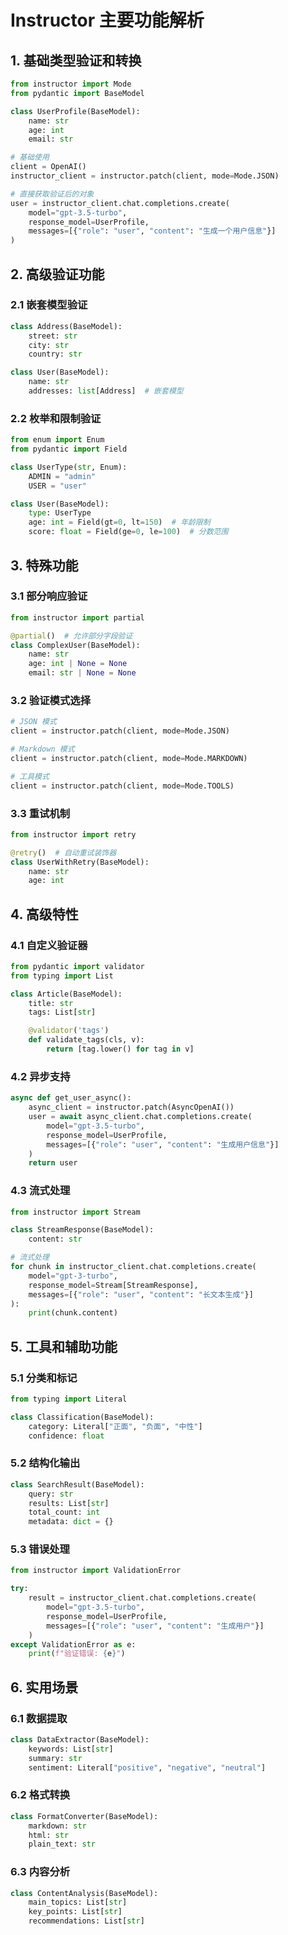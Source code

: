 
# Instructor 主要功能解析

## 1. 基础类型验证和转换

```python
from instructor import Mode
from pydantic import BaseModel

class UserProfile(BaseModel):
    name: str
    age: int
    email: str

# 基础使用
client = OpenAI()
instructor_client = instructor.patch(client, mode=Mode.JSON)

# 直接获取验证后的对象
user = instructor_client.chat.completions.create(
    model="gpt-3.5-turbo",
    response_model=UserProfile,
    messages=[{"role": "user", "content": "生成一个用户信息"}]
)
```

## 2. 高级验证功能

### 2.1 嵌套模型验证

```python
class Address(BaseModel):
    street: str
    city: str
    country: str

class User(BaseModel):
    name: str
    addresses: list[Address]  # 嵌套模型
```

### 2.2 枚举和限制验证

```python
from enum import Enum
from pydantic import Field

class UserType(str, Enum):
    ADMIN = "admin"
    USER = "user"

class User(BaseModel):
    type: UserType
    age: int = Field(gt=0, lt=150)  # 年龄限制
    score: float = Field(ge=0, le=100)  # 分数范围
```

## 3. 特殊功能

### 3.1 部分响应验证

```python
from instructor import partial

@partial()  # 允许部分字段验证
class ComplexUser(BaseModel):
    name: str
    age: int | None = None
    email: str | None = None
```

### 3.2 验证模式选择

```python
# JSON 模式
client = instructor.patch(client, mode=Mode.JSON)

# Markdown 模式
client = instructor.patch(client, mode=Mode.MARKDOWN)

# 工具模式
client = instructor.patch(client, mode=Mode.TOOLS)
```

### 3.3 重试机制

```python
from instructor import retry

@retry()  # 自动重试装饰器
class UserWithRetry(BaseModel):
    name: str
    age: int
```

## 4. 高级特性

### 4.1 自定义验证器

```python
from pydantic import validator
from typing import List

class Article(BaseModel):
    title: str
    tags: List[str]

    @validator('tags')
    def validate_tags(cls, v):
        return [tag.lower() for tag in v]
```

### 4.2 异步支持

```python
async def get_user_async():
    async_client = instructor.patch(AsyncOpenAI())
    user = await async_client.chat.completions.create(
        model="gpt-3.5-turbo",
        response_model=UserProfile,
        messages=[{"role": "user", "content": "生成用户信息"}]
    )
    return user
```

### 4.3 流式处理

```python
from instructor import Stream

class StreamResponse(BaseModel):
    content: str

# 流式处理
for chunk in instructor_client.chat.completions.create(
    model="gpt-3-turbo",
    response_model=Stream[StreamResponse],
    messages=[{"role": "user", "content": "长文本生成"}]
):
    print(chunk.content)
```

## 5. 工具和辅助功能

### 5.1 分类和标记

```python
from typing import Literal

class Classification(BaseModel):
    category: Literal["正面", "负面", "中性"]
    confidence: float
```

### 5.2 结构化输出

```python
class SearchResult(BaseModel):
    query: str
    results: List[str]
    total_count: int
    metadata: dict = {}
```

### 5.3 错误处理

```python
from instructor import ValidationError

try:
    result = instructor_client.chat.completions.create(
        model="gpt-3.5-turbo",
        response_model=UserProfile,
        messages=[{"role": "user", "content": "生成用户"}]
    )
except ValidationError as e:
    print(f"验证错误: {e}")
```

## 6. 实用场景

### 6.1 数据提取

```python
class DataExtractor(BaseModel):
    keywords: List[str]
    summary: str
    sentiment: Literal["positive", "negative", "neutral"]
```

### 6.2 格式转换

```python
class FormatConverter(BaseModel):
    markdown: str
    html: str
    plain_text: str
```

### 6.3 内容分析

```python
class ContentAnalysis(BaseModel):
    main_topics: List[str]
    key_points: List[str]
    recommendations: List[str]
```
